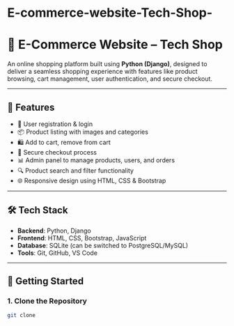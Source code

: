 ﻿# E-commerce-website-Tech-Shop-
 # 🛒 E-Commerce Website – Tech Shop

An online shopping platform built using **Python (Django)**, designed to deliver a seamless shopping experience with features like product browsing, cart management, user authentication, and secure checkout.

---

## 📌 Features

- 🧾 User registration & login
- 📦 Product listing with images and categories
- 🛍️ Add to cart, remove from cart
- 🔐 Secure checkout process
- 📊 Admin panel to manage products, users, and orders
- 🔍 Product search and filter functionality
- 🌐 Responsive design using HTML, CSS & Bootstrap

---

## 🛠️ Tech Stack

- **Backend**: Python, Django
- **Frontend**: HTML, CSS, Bootstrap, JavaScript
- **Database**: SQLite (can be switched to PostgreSQL/MySQL)
- **Tools**: Git, GitHub, VS Code

---

## 🚀 Getting Started

### 1. Clone the Repository

```bash
git clone


